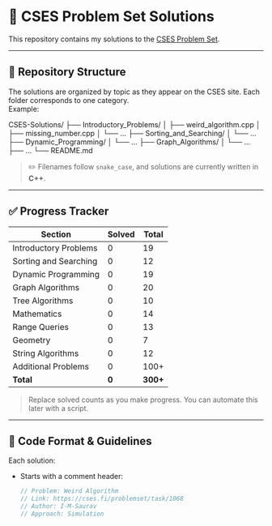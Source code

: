 # 🧠 CSES Problem Set Solutions

This repository contains my solutions to the [CSES Problem Set](https://cses.fi/problemset/).

---

## 📂 Repository Structure

The solutions are organized by topic as they appear on the CSES site. Each folder corresponds to one category.  
Example:

CSES-Solutions/
├── Introductory_Problems/
│ ├── weird_algorithm.cpp
│ ├── missing_number.cpp
│ └── ...
├── Sorting_and_Searching/
│ └── ...
├── Dynamic_Programming/
│ └── ...
├── Graph_Algorithms/
│ └── ...
├── ...
└── README.md


> ✏️ Filenames follow `snake_case`, and solutions are currently written in **C++**.

---

## ✅ Progress Tracker

| Section                 | Solved | Total |
|-------------------------|--------|-------|
| Introductory Problems   | 0      | 19    |
| Sorting and Searching   | 0      | 12    |
| Dynamic Programming     | 0      | 19    |
| Graph Algorithms        | 0      | 20    |
| Tree Algorithms         | 0      | 10    |
| Mathematics             | 0      | 14    |
| Range Queries           | 0      | 13    |
| Geometry                | 0      | 7     |
| String Algorithms       | 0      | 12    |
| Additional Problems     | 0      | 100+  |
| **Total**               | **0**  | **300+** |

> Replace solved counts as you make progress. You can automate this later with a script.

---

## 🧾 Code Format & Guidelines

Each solution:
- Starts with a comment header:
  ```cpp
  // Problem: Weird Algorithm
  // Link: https://cses.fi/problemset/task/1068
  // Author: I-M-Saurav
  // Approach: Simulation

